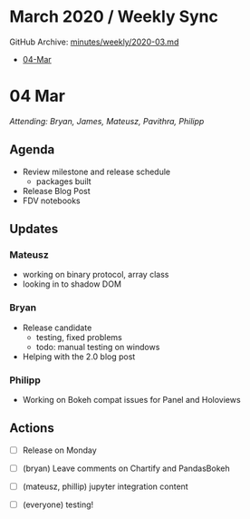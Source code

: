 # March 2020 / Weekly Sync

GitHub Archive: [minutes/weekly/2020-03.md](https://github.com/bokeh/pm/blob/master/minutes/weekly/2020-03.md)

* [04-Mar](#05-Mar)

# 04 Mar

*Attending: Bryan, James, Mateusz, Pavithra, Philipp*

## Agenda
- Review milestone and release schedule
    - packages built
- Release Blog Post
- FDV notebooks

## Updates

### Mateusz

- working on binary protocol, array class
- looking in to shadow DOM 

### Bryan

- Release candidate
  - testing, fixed problems
  - todo: manual testing on windows
- Helping with the 2.0 blog post

### Philipp

- Working on Bokeh compat issues for Panel and Holoviews

## Actions

- [ ] Release on Monday
- [ ] (bryan) Leave comments on Chartify and PandasBokeh
- [ ] (mateusz, phillip) jupyter integration content
- [ ] (everyone) testing!

